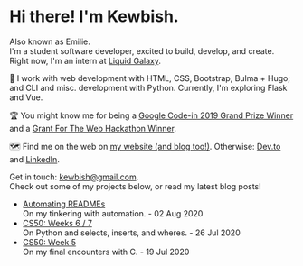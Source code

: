 # Hi there! I'm Kewbish.
Also known as Emilie.   
I'm a student software developer, excited to build, develop, and create. Right now, I'm an intern at [Liquid Galaxy](https://liquidgalaxy.eu).

💼 I work with web development with HTML, CSS, Bootstrap, Bulma + Hugo; and CLI and misc. development with Python. Currently, I'm exploring Flask and Vue.

🏆 You might know me for being a [Google Code-in 2019 Grand Prize Winner](https://codein.withgoogle.com/archive/2019/)
and a [Grant For The Web Hackathon Winner](https://dev.to/devteam/announcing-the-grant-for-the-web-x-dev-hackathon-winners-1nl4).

🗺️ Find me on the web on [my website (and blog too!)](https://kewbish.github.io/). Otherwise: [Dev.to](https://dev.to/kewbish) and [LinkedIn](https://www.linkedin.com/in/kewbish/).

Get in touch: [kewbish@gmail.com](mailto:kewbish@gmail.com).  
Check out some of my projects below, or read my latest blog posts!

<!--bp-->
- [Automating READMEs](https://kewbish.github.io/blog/posts/200802/)  
On my tinkering with automation. - 02 Aug 2020
- [CS50: Weeks 6 / 7](https://kewbish.github.io/blog/posts/200726/)  
On Python and selects, inserts, and wheres. - 26 Jul 2020
- [CS50: Week 5](https://kewbish.github.io/blog/posts/200719/)  
On my final encounters with C. - 19 Jul 2020
